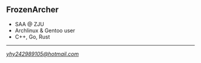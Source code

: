 ## FrozenArcher

* SAA @ ZJU
* Archlinux & Gentoo user
* C++, Go, Rust

***

*yhy242989105@hotmail.com*
